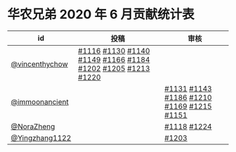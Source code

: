 # 华农兄弟 2020 年 6 月贡献统计表

| id | 投稿 | 审核 |
| -- | --- | --- |
| [@vincenthychow](https://github.com/vincenthychow) | [#1116](/../../issues/1116) [#1130](/../../issues/1130) [#1140](/../../issues/1140) [#1149](/../../issues/1149) [#1166](/../../issues/1166) [#1184](/../../issues/1184) [#1202](/../../issues/1202) [#1205](/../../issues/1205) [#1213](/../../issues/1213) [#1220](/../../issues/1220) | |
| [@immoonancient](https://github.com/immoonancient) | | [#1131](/../../issues/1131) [#1143](/../../issues/1143) [#1186](/../../issues/1186) [#1210](/../../issues/1210) [#1169](/../../issues/1169) [#1215](/../../issues/1215) [#1151](/../../issues/1151) |
| [@NoraZheng](https://github.com/NoraZheng) | | [#1118](/../../issues/1118) [#1224](/../../issues/1224) |
| [@Yingzhang1122](https://github.com/Yingzhang1122) | | [#1203](/../../issues/1203) |